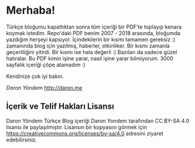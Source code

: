 # Merhaba!

Türkçe bloğumu kapattıktan sonra tüm içeriği bir PDF'te toplayıp kenara koymak istedim. Repo'daki PDF benim 2007 - 2018 arasında, bloğumda yazdığım herşeyi kapsıyor. İçindekilerin bir kısmı tamamen gereksiz :) zamanında blog için yazılmış, haberler, etkinliker. Bir kısmı zamanla geçerliliğini yitirdi. Bir kısmı ise hala değerli :) Bazıları da sadece güzel hatıralar. Bu PDF kimin işine yarar, nasıl işine yarar bilmiyorum. 3000 sayfalık içeriği çöpe atamadım :)

Kendinize çok iyi bakın. 

*Daron Yöndem*
http://daron.me

## İçerik ve Telif Hakları Lisansı

Daron Yöndem Türkçe Blog içeriği Daron Yondem tarafından CC BY-SA 4.0 lisansı ile paylaşılmıştır. Lisansın bir kopyasını görmek için https://creativecommons.org/licenses/by-sa/4.0 adresini ziyaret edebilirsiniz.
